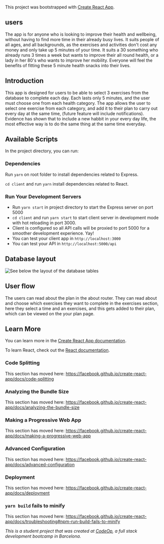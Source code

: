 This project was bootstrapped with [Create React App](https://github.com/facebook/create-react-app).

## users

The app is for anyone who is looking to improve their health and wellbeing, without having to find more time in their already busy lives. It suits people of all ages, and all backgrounds, as the exercises and activities don't cost any money and only take up 5 minutes of your time. It suits a 30 something who already runs 3 times a week but wants to improve their all round health, or a lady in her 80's who wants to improve her mobility. Everyone will feel the benefits of fitting these 5 minute health snacks into their lives.

## Introduction

This app is designed for users to be able to select 3 exercises from the database to complete each day. Each lasts only 5 minutes, and the user must choose one from each health category. The app allows the user to select one exercise from each category, and add it to their plan to carry out every day at the same time, (future feature will include notifications). Evidence has shown that to include a new habbit in your every day life, the most effective way is to do the same thing at the same time everyday.

## Available Scripts

In the project directory, you can run:

### Dependencies

Run `yarn` on root folder to install dependencies related to Express.

`cd client` and run `yarn` install dependencies related to React.

### Run Your Development Servers

- Run `yarn start` in project directory to start the Express server on port 5000
- `cd client` and run `yarn start` to start client server in development mode with hot reloading in port 3000.
- Client is configured so all API calls will be proxied to port 5000 for a smoother development experience. Yay!
- You can test your client app in `http://localhost:3000`
- You can test your API in `http://localhost:5000/api`

## Database layout

![See below the layout of the database tables](https://i.imgur.com/FwKyVPg.png)

## User flow

The users can read about the plan in the about router. They can read about and choose which exercises they want to complete in the exercises section, here they select a time and an exercises, and this gets added to their plan, which can be viewed on the your plan page.

## Learn More

You can learn more in the [Create React App documentation](https://facebook.github.io/create-react-app/docs/getting-started).

To learn React, check out the [React documentation](https://reactjs.org/).

### Code Splitting

This section has moved here: https://facebook.github.io/create-react-app/docs/code-splitting

### Analyzing the Bundle Size

This section has moved here: https://facebook.github.io/create-react-app/docs/analyzing-the-bundle-size

### Making a Progressive Web App

This section has moved here: https://facebook.github.io/create-react-app/docs/making-a-progressive-web-app

### Advanced Configuration

This section has moved here: https://facebook.github.io/create-react-app/docs/advanced-configuration

### Deployment

This section has moved here: https://facebook.github.io/create-react-app/docs/deployment

### `yarn build` fails to minify

This section has moved here: https://facebook.github.io/create-react-app/docs/troubleshooting#npm-run-build-fails-to-minify

_This is a student project that was created at [CodeOp](http://codeop.tech), a full stack development bootcamp in Barcelona._
